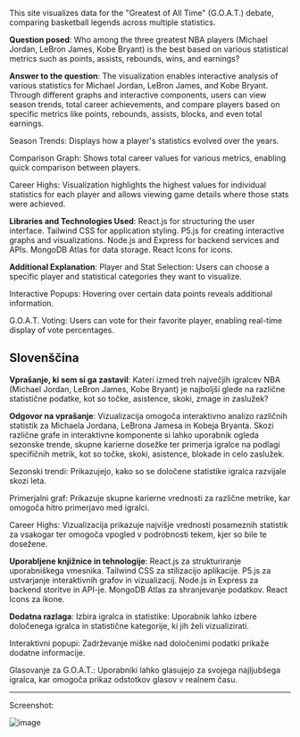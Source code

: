 This site visualizes data for the "Greatest of All Time" (G.O.A.T.) debate, comparing basketball legends across multiple statistics.

**Question posed**: Who among the three greatest NBA players (Michael Jordan, LeBron James, Kobe Bryant) is the best based on various statistical metrics such as points, assists, rebounds, wins, and earnings?

**Answer to the question**: The visualization enables interactive analysis of various statistics for Michael Jordan, LeBron James, and Kobe Bryant. Through different graphs and interactive components, users can view season trends, total career achievements, and compare players based on specific metrics like points, rebounds, assists, blocks, and even total earnings.

Season Trends: Displays how a player's statistics evolved over the years.

Comparison Graph: Shows total career values for various metrics, enabling quick comparison between players.

Career Highs: Visualization highlights the highest values for individual statistics for each player and allows viewing game details where those stats were achieved.

**Libraries and Technologies Used**:
React.js for structuring the user interface.
Tailwind CSS for application styling.
P5.js for creating interactive graphs and visualizations.
Node.js and Express for backend services and APIs.
MongoDB Atlas for data storage.
React Icons for icons.

**Additional Explanation**:
Player and Stat Selection: Users can choose a specific player and statistical categories they want to visualize.

Interactive Popups: Hovering over certain data points reveals additional information.

G.O.A.T. Voting: Users can vote for their favorite player, enabling real-time display of vote percentages.

Slovenščina
-------------------------------------------------------------------------------------------------------------
**Vprašanje, ki sem si ga zastavil**: Kateri izmed treh največjih igralcev NBA (Michael Jordan, LeBron James, Kobe Bryant) je najboljši glede na različne statistične podatke, kot so točke, asistence, skoki, zmage in zaslužek?

**Odgovor na vprašanje**: Vizualizacija omogoča interaktivno analizo različnih statistik za Michaela Jordana, LeBrona Jamesa in Kobeja Bryanta. Skozi različne grafe in interaktivne komponente si lahko uporabnik ogleda sezonske trende, skupne karierne dosežke ter primerja igralce na podlagi specifičnih metrik, kot so točke, skoki, asistence, blokade in celo zaslužek.

Sezonski trendi: Prikazujejo, kako so se določene statistike igralca razvijale skozi leta.

Primerjalni graf: Prikazuje skupne karierne vrednosti za različne metrike, kar omogoča hitro primerjavo med igralci.

Career Highs: Vizualizacija prikazuje najvišje vrednosti posameznih statistik za vsakogar ter omogoča vpogled v podrobnosti tekem, kjer so bile te dosežene.

**Uporabljene knjižnice in tehnologije**:
React.js za strukturiranje uporabniškega vmesnika.
Tailwind CSS za stilizacijo aplikacije.
P5.js za ustvarjanje interaktivnih grafov in vizualizacij.
Node.js in Express za backend storitve in API-je.
MongoDB Atlas za shranjevanje podatkov.
React Icons za ikone.

**Dodatna razlaga**:
Izbira igralca in statistike: Uporabnik lahko izbere določenega igralca in statistične kategorije, ki jih želi vizualizirati.

Interaktivni popupi: Zadrževanje miške nad določenimi podatki prikaže dodatne informacije.

Glasovanje za G.O.A.T.: Uporabniki lahko glasujejo za svojega najljubšega igralca, kar omogoča prikaz odstotkov glasov v realnem času.

----------------------------------------------------

Screenshot:

![image](https://github.com/user-attachments/assets/259cb4ec-8795-4fc1-810c-a68ef31c92a5)
